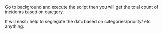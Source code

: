 Go to background and execute the script then you will get the total count of incidents based on category.

It will easily help to segregate the data based on categories/priority/ etc anything.
